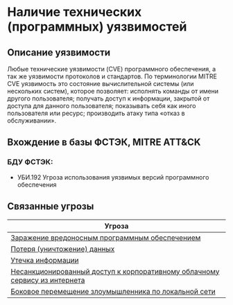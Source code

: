 # Наличие технических (программных) уязвимостей

## Описание уязвимости
Любые технические уязвимости (CVE) программного обеспечения, а так же уязвимости протоколов и стандартов.
По терминологии MITRE CVE уязвимость это состояние вычислительной системы (или нескольких систем), которое позволяет:
исполнять команды от имени другого пользователя;
получать доступ к информации, закрытой от доступа для данного пользователя;
показывать себя как иного пользователя или ресурс;
производить атаку типа «отказ в обслуживании».

## Вхождение в базы ФСТЭК, MITRE ATT&CK
### БДУ ФСТЭК:
+ УБИ.192 Угроза использования уязвимых версий программного обеспечения

## Связанные угрозы
|Угроза|
|-|
|[Заражение вредоносным программным обеспечением](/vkr/threats/page20)|
|[Потеря (уничтожение) данных](/vkr/threats/page9)|
|[Утечка информации](/vkr/threats/page11)|
|[Несанкционированный доступ к корпоративному облачному сервису из интернета](/vkr/threats/page4)|
|[Боковое перемещение злоумышленника по локальной сети](/vkr/threats/page1)|

